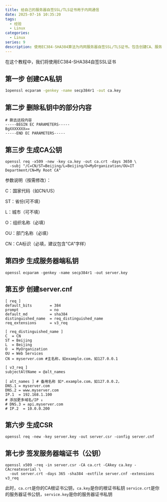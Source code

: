 ```yaml
---
title: 给自己的服务器自签SSL/TLS证书用于内网通信
date: 2025-07-16 10:35:20
tags:
  - 经验
  - Linux
categories:
  - Linux
series: 9
description: 使用EC384-SHA384算法为内网服务器自签SSL/TLS证书。包含创建CA、服务器密钥和证书的完整步骤，支持多域名/IP配置。
---
```






在这个教程中，我们将使用EC384-SHA384自签SSL证书

## 第一步 创建CA私钥

```bash
1openssl ecparam -genkey -name secp384r1 -out ca.key
```

## 第二步 删除私钥中的部分内容

```
# 删去这段内容
-----BEGIN EC PARAMETERS-----
BgXXXXXXX==
-----END EC PARAMETERS-----
```

## 第三步 生成CA公钥

```
openssl req -x509 -new -key ca.key -out ca.crt -days 3650 \
  -subj "/C=CN/ST=Beijing/L=Beijing/O=MyOrganization/OU=IT Department/CN=My Root CA"
```

参数说明（按需修改）：

C：国家代码（如CN/US）

ST：省份(可不填）

L：城市（可不填）

O：组织名称（必填）

OU：部门名称（必填）

CN：CA标识（必填，建议包含"CA"字样）

## 第四步 生成服务器端私钥

```
openssl ecparam -genkey -name secp384r1 -out server.key
```

## 第五步 创建server.cnf

```
[ req ]
default_bits        = 384
prompt              = no
default_md          = sha384
distinguished_name  = req_distinguished_name
req_extensions      = v3_req

[ req_distinguished_name ]
C  = CN
ST = Beijing
L  = Beijing
O  = MyOrganization
OU = Web Services
CN = myserver.com #主名称，如example.com，如127.0.0.1

[ v3_req ]
subjectAltName = @alt_names

[ alt_names ] # 备用名称 如*.example.com，如127.0.0.2，
DNS.1 = myserver.com
DNS.2 = www.myserver.com
IP.1  = 192.168.1.100
# 添加更多域名/IP ↓
# DNS.3 = api.myserver.com
# IP.2  = 10.0.0.200
```

## 第六步 生成CSR

```
openssl req -new -key server.key -out server.csr -config server.cnf
```

## 第七步 签发服务器端证书（公钥）

```
openssl x509 -req -in server.csr -CA ca.crt -CAkey ca.key -CAcreateserial \
  -out server.crt -days 365 -sha384 -extfile server.cnf -extensions v3_req
```

此时，`ca.crt`是你的CA根证书公钥，`ca.key`是你的根证书私钥
`service.crt`是你的服务器证书公钥，`service.key`是你的服务器证书私钥